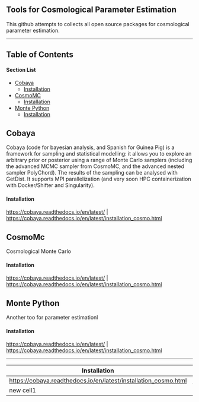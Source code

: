 ## Tools for Cosmological Parameter Estimation


This github attempts to collects all open source packages for cosmological parameter estimation.

---
## Table of Contents
#### Section List
- [Cobaya](#cobaya)
  - [Installation](#cobaya_install)
- [CosmoMC](#cosmomc)
  - [Installation](#cosmo_install)
- [Monte Python](#monte)
  - [Installation](#monte_install)


<a name='cobaya'></a>
## Cobaya
Cobaya (code for bayesian analysis, and Spanish for Guinea Pig) is a framework for sampling and statistical modelling: it allows you to explore an arbitrary prior or posterior using a range of Monte Carlo samplers (including the advanced MCMC sampler from CosmoMC, and the advanced nested sampler PolyChord). The results of the sampling can be analysed with GetDist. It supports MPI parallelization (and very soon HPC containerization with Docker/Shifter and Singularity).
<a name='cobaya_install'></a>
#### Installation

https://cobaya.readthedocs.io/en/latest/   | https://cobaya.readthedocs.io/en/latest/installation_cosmo.html


<a name='cosmomc'></a>
## CosmoMc
Cosmological Monte Carlo 
<a name='cosmo_install'></a>
#### Installation

https://cobaya.readthedocs.io/en/latest/   | https://cobaya.readthedocs.io/en/latest/installation_cosmo.html

<a name='monte'></a>
## Monte Python
Another too for parameter estimationl
<a name='monte_install'></a>
#### Installation

https://cobaya.readthedocs.io/en/latest/   | https://cobaya.readthedocs.io/en/latest/installation_cosmo.html

----
| Installation  | Website |
| ------------- | ------------- |
| https://cobaya.readthedocs.io/en/latest/installation_cosmo.html  | https://cobaya.readthedocs.io/en/latest/  |
| new cell1  | new cell  |

